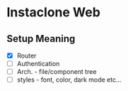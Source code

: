 # Instaclone Web

## Setup Meaning

- [x] Router
- [ ] Authentication
- [ ] Arch. - file/component tree
- [ ] styles - font, color, dark mode etc...

